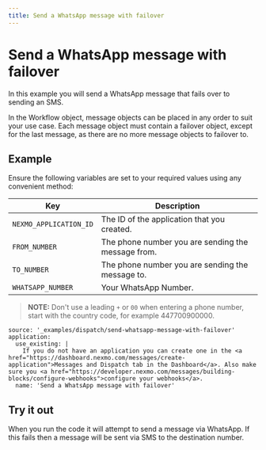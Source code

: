 ```yaml
---
title: Send a WhatsApp message with failover
---
```


# Send a WhatsApp message with failover

In this example you will send a WhatsApp message that fails over to sending an SMS. 

In the Workflow object, message objects can be placed in any order to suit your use case. Each message object must contain a failover object, except for the last message, as there are no more message objects to failover to.

## Example

Ensure the following variables are set to your required values using any convenient method:

Key | Description
-- | --
`NEXMO_APPLICATION_ID` | The ID of the application that you created.
`FROM_NUMBER` | The phone number you are sending the message from.
`TO_NUMBER` | The phone number you are sending the message to.
`WHATSAPP_NUMBER` | Your WhatsApp Number.

> **NOTE:** Don't use a leading `+` or `00` when entering a phone number, start with the country code, for example 447700900000.

```building_blocks
source: '_examples/dispatch/send-whatsapp-message-with-failover'
application:
  use_existing: |
    If you do not have an application you can create one in the <a href="https://dashboard.nexmo.com/messages/create-application">Messages and Dispatch tab in the Dashboard</a>. Also make sure you <a href="https://developer.nexmo.com/messages/building-blocks/configure-webhooks">configure your webhooks</a>.
  name: 'Send a WhatsApp message with failover'
```

## Try it out

When you run the code it will attempt to send a message via WhatsApp. If this fails then a message will be sent via SMS to the destination number.
